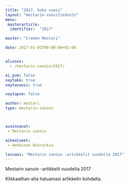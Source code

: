 ```yaml
---
title: "2017, koko vuosi"
layout: "mestarin-vuositiedosto"
menu:
 masterarticle:
  identifier:  "2017"

master: "Cremen Mestari"

date: 2017-01-01T00:00:00+02:00


aliases:
  - /mestarin-sanoin/2017/

ei_pvm: false
naytakk: true
naytavuosi: true

naytapvm: false

author: mestari
type: mestarin-sanoin



avainsanat:
 - Mestarin sanoin

aihealueet:
 - Henkinen Hierarkia

lainaus: "Mestarin sanoin -artikkelit vuodelta 2017"
---
```

<p>Mestarin sanoin -artikkelit vuodelta 2017</p>
<p>Klikkaathan alta haluamasi artikkelin kohdalta.</p>